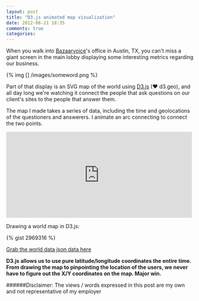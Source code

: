 ```yaml
---
layout: post
title: "D3.js animated map visualization"
date: 2012-06-21 18:35
comments: true
categories: 
---
```

When you walk into [Bazaarvoice][2]'s office in Austin, TX, you can't miss a giant screen in the main lobby displaying some interesting metrics regarding our business. 

{% img [] /images/someword.png %} 

Part of that display is an SVG map of the world using [D3.js][0] (&hearts; d3.geo), and all day long we're watching it connect the people that ask questions on our client's sites to the people that answer them.

The map I made takes a series of data, including the time and geolocations of the questioners and answerers. I animate an arc connecting to connect the two points. 

<iframe src="http://player.vimeo.com/video/44433253" width="500" height="231" frameborder="0" webkitAllowFullScreen mozallowfullscreen allowFullScreen></iframe>

Drawing a world map in D3.js: 

{% gist 2969316 %}

[Grab the world data json data here][1]

__D3.js allows us to use pure latitude/longitude coordinates the entire time. From drawing the map to pinpointing the location of the users, we never have to figure out the X/Y coordinates on the map. Major win.__


######Disclaimer: The views / words expressed in this post are my own and not representative of my employer

[0]: http://d3js.org/ "D3.js"
[1]: https://gist.github.com/2969317 "World Map Data JSON"
[2]: http://www.bazaarvoice.com/ "Bazaarvoice, Inc"

